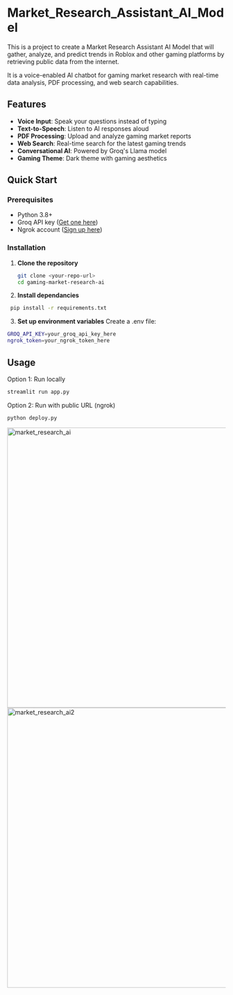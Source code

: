# Market_Research_Assistant_AI_Model
This is a project to create a Market Research Assistant AI Model that will gather, analyze, and predict trends in Roblox and other gaming platforms by retrieving public data from the internet.

It is a voice-enabled AI chatbot for gaming market research with real-time data analysis, PDF processing, and web search capabilities.

## Features

- **Voice Input**: Speak your questions instead of typing
- **Text-to-Speech**: Listen to AI responses aloud
- **PDF Processing**: Upload and analyze gaming market reports
- **Web Search**: Real-time search for the latest gaming trends
- **Conversational AI**: Powered by Groq's Llama model
- **Gaming Theme**: Dark theme with gaming aesthetics

## Quick Start

### Prerequisites

- Python 3.8+
- Groq API key ([Get one here](https://console.groq.com/))
- Ngrok account ([Sign up here](https://ngrok.com/))

### Installation

1. **Clone the repository**
   ```bash
   git clone <your-repo-url>
   cd gaming-market-research-ai

2. **Install dependancies**
  ```bash
   pip install -r requirements.txt
```

3. **Set up environment variables**
Create a .env file:
  ```bash
GROQ_API_KEY=your_groq_api_key_here
ngrok_token=your_ngrok_token_here
```
## Usage
Option 1: Run locally
```bash
streamlit run app.py
```

Option 2: Run with public URL (ngrok)
```bash
python deploy.py
```


<img width="1357" height="644" alt="market_research_ai" src="https://github.com/user-attachments/assets/d2b4de38-565a-474a-af43-fb354cff3bcf" />

<img width="1352" height="644" alt="market_research_ai2" src="https://github.com/user-attachments/assets/ddb72b7b-d69d-4f0d-91bf-4a9fb7bc83c2" />
